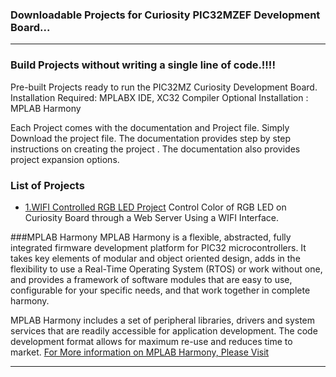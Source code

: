 ### Downloadable Projects for Curiosity PIC32MZEF Development Board...

---
### Build  Projects without writing a single line of code.!!!!
Pre-built Projects ready to run  the PIC32MZ Curiosity Development Board.
  Installation Required: MPLABX IDE, XC32 Compiler
  Optional Installation : MPLAB Harmony
 
Each Project comes with the documentation and Project file. 
Simply Download the project file.
The documentation provides step by step instructions on creating the project . The documentation also provides project expansion options. 

### List of Projects
- [1.WIFI Controlled RGB LED Project](documents/)
Control  Color of RGB LED on Curiosity Board through a Web Server Using a WIFI Interface.

###MPLAB Harmony
MPLAB Harmony is a flexible, abstracted, fully integrated firmware development platform for PIC32 microcontrollers. It takes key elements of modular and object oriented design, adds in the flexibility to use a Real-Time Operating System (RTOS) or work without one, and provides a framework of software modules that are easy to use, configurable for your specific needs, and that work together in complete harmony.

MPLAB Harmony includes a set of peripheral libraries, drivers and system services that are readily accessible for application development. The code development format allows for maximum re-use and reduces time to market.
[For More information on MPLAB Harmony, Please Visit](http://www.microchip.com/Harmony) 

---

